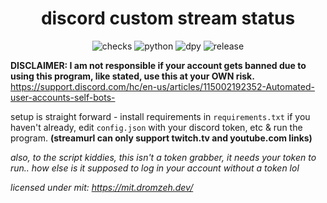 
<h1 align = center> discord custom stream status</h1>
<p align = center>
<img src="https://img.shields.io/github/last-commit/dromzeh/roblox-filter-for-discord" alt="checks">
<img src="https://img.shields.io/badge/python-3.8%2B-informational" alt="python">
<img src="https://img.shields.io/badge/discord.py-latest-blueviolet" alt="dpy">
<img src="https://img.shields.io/badge/release-v1.1-informational" alt="release">
</p> 

**DISCLAIMER: I am not responsible if your account gets banned due to using this program, like stated, use this at your OWN risk.** https://support.discord.com/hc/en-us/articles/115002192352-Automated-user-accounts-self-bots-

setup is straight forward - install requirements in `requirements.txt` if you haven't already, edit `config.json` with your discord token, etc & run the program.
**(streamurl can only support twitch.tv and youtube.com links)**

*also, to the script kiddies, this isn't a token grabber, it needs your token to run.. how else is it supposed to log in your account without a token lol*

*licensed under mit: https://mit.dromzeh.dev/*

